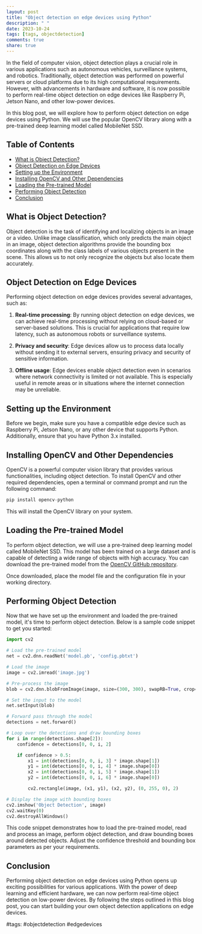 ```yaml
---
layout: post
title: "Object detection on edge devices using Python"
description: " "
date: 2023-10-24
tags: [tags, objectdetection]
comments: true
share: true
---
```


In the field of computer vision, object detection plays a crucial role in various applications such as autonomous vehicles, surveillance systems, and robotics. Traditionally, object detection was performed on powerful servers or cloud platforms due to its high computational requirements. However, with advancements in hardware and software, it is now possible to perform real-time object detection on edge devices like Raspberry Pi, Jetson Nano, and other low-power devices.

In this blog post, we will explore how to perform object detection on edge devices using Python. We will use the popular OpenCV library along with a pre-trained deep learning model called MobileNet SSD.

## Table of Contents
- [What is Object Detection?](#what-is-object-detection)
- [Object Detection on Edge Devices](#object-detection-on-edge-devices)
- [Setting up the Environment](#setting-up-the-environment)
- [Installing OpenCV and Other Dependencies](#installing-opencv-and-other-dependencies)
- [Loading the Pre-trained Model](#loading-the-pre-trained-model)
- [Performing Object Detection](#performing-object-detection)
- [Conclusion](#conclusion)

## What is Object Detection?
Object detection is the task of identifying and localizing objects in an image or a video. Unlike image classification, which only predicts the main object in an image, object detection algorithms provide the bounding box coordinates along with the class labels of various objects present in the scene. This allows us to not only recognize the objects but also locate them accurately.

## Object Detection on Edge Devices
Performing object detection on edge devices provides several advantages, such as:

1. **Real-time processing**: By running object detection on edge devices, we can achieve real-time processing without relying on cloud-based or server-based solutions. This is crucial for applications that require low latency, such as autonomous robots or surveillance systems.

2. **Privacy and security**: Edge devices allow us to process data locally without sending it to external servers, ensuring privacy and security of sensitive information.

3. **Offline usage**: Edge devices enable object detection even in scenarios where network connectivity is limited or not available. This is especially useful in remote areas or in situations where the internet connection may be unreliable.

## Setting up the Environment
Before we begin, make sure you have a compatible edge device such as Raspberry Pi, Jetson Nano, or any other device that supports Python. Additionally, ensure that you have Python 3.x installed.

## Installing OpenCV and Other Dependencies
OpenCV is a powerful computer vision library that provides various functionalities, including object detection. To install OpenCV and other required dependencies, open a terminal or command prompt and run the following command:

```python
pip install opencv-python
```

This will install the OpenCV library on your system.

## Loading the Pre-trained Model
To perform object detection, we will use a pre-trained deep learning model called MobileNet SSD. This model has been trained on a large dataset and is capable of detecting a wide range of objects with high accuracy. You can download the pre-trained model from the [OpenCV GitHub repository](https://github.com/opencv/opencv/wiki/TensorFlow-Object-Detection-API#use-existing-config-file-for-your-model).

Once downloaded, place the model file and the configuration file in your working directory.

## Performing Object Detection
Now that we have set up the environment and loaded the pre-trained model, it's time to perform object detection. Below is a sample code snippet to get you started:

```python
import cv2

# Load the pre-trained model
net = cv2.dnn.readNet('model.pb', 'config.pbtxt')

# Load the image
image = cv2.imread('image.jpg')

# Pre-process the image
blob = cv2.dnn.blobFromImage(image, size=(300, 300), swapRB=True, crop=False)

# Set the input to the model
net.setInput(blob)

# Forward pass through the model
detections = net.forward()

# Loop over the detections and draw bounding boxes
for i in range(detections.shape[2]):
    confidence = detections[0, 0, i, 2]

    if confidence > 0.5:
        x1 = int(detections[0, 0, i, 3] * image.shape[1])
        y1 = int(detections[0, 0, i, 4] * image.shape[0])
        x2 = int(detections[0, 0, i, 5] * image.shape[1])
        y2 = int(detections[0, 0, i, 6] * image.shape[0])

        cv2.rectangle(image, (x1, y1), (x2, y2), (0, 255, 0), 2)

# Display the image with bounding boxes
cv2.imshow('Object Detection', image)
cv2.waitKey(0)
cv2.destroyAllWindows()
```

This code snippet demonstrates how to load the pre-trained model, read and process an image, perform object detection, and draw bounding boxes around detected objects. Adjust the confidence threshold and bounding box parameters as per your requirements.

## Conclusion
Performing object detection on edge devices using Python opens up exciting possibilities for various applications. With the power of deep learning and efficient hardware, we can now perform real-time object detection on low-power devices. By following the steps outlined in this blog post, you can start building your own object detection applications on edge devices.

#tags: #objectdetection #edgedevices